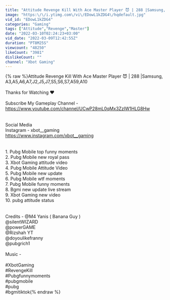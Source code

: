 ```yaml
---
title: "Attitude Revenge Kill With Ace Master Player 😈 | 288 |Samsung, A3,A5,A6,A7,J2,J5,J7,S5,S6,S7,A59,A10"
image: "https:\/\/i.ytimg.com\/vi\/EDowL1kZDG4\/hqdefault.jpg"
vid_id: "EDowL1kZDG4"
categories: "Gaming"
tags: ["Attitude","Revenge","Master"]
date: "2022-03-10T02:24:23+03:00"
vid_date: "2022-03-09T12:42:55Z"
duration: "PT8M25S"
viewcount: "48250"
likeCount: "3981"
dislikeCount: ""
channel: "Xbot Gaming"
---
```

{% raw %}Attitude Revenge Kill With Ace Master Player 😈 | 288 |Samsung, A3,A5,A6,A7,J2,J5,J7,S5,S6,S7,A59,A10<br /><br />Thanks for Watching ❤️<br /><br />Subscribe My Gameplay Channel - <a rel="nofollow" target="blank" href="https://www.youtube.com/channel/UCwP28mL0qMx3ZzIW1HLG8Hw">https://www.youtube.com/channel/UCwP28mL0qMx3ZzIW1HLG8Hw</a><br /><br /><br />Social Media<br />Instagram - xbot__gaming<br /><a rel="nofollow" target="blank" href="https://www.instagram.com/xbot__gaming">https://www.instagram.com/xbot__gaming</a><br /><br /><br />1. Pubg Mobile top funny moments<br />2. Pubg Mobile new royal pass<br />3. Xbot Gaming attitude video<br />4. Pubg Mobile Attitude Video<br />5. Pubg Mobile new update<br />6. Pubg Mobile wtf moments<br />7. Pubg Mobile funny moments<br />8. Bgmi new update live stream<br />9. Xbot Gaming new video<br />10. pubg attitude status<br /><br /><br />Credits - ‎@M4 Yanis    ( Banana Guy )<br />                @silentWIZARD<br />                @powerGAME<br />                @Rizshah YT  <br />                @doyoulikefranny<br />                @pubgrich1<br /><br />Music -<br /><br />#XbotGaming<br />#RevengeKill<br />#Pubgfunnymoments<br />#pubgmobile<br />#pubg<br />#bgmitiktok{% endraw %}
